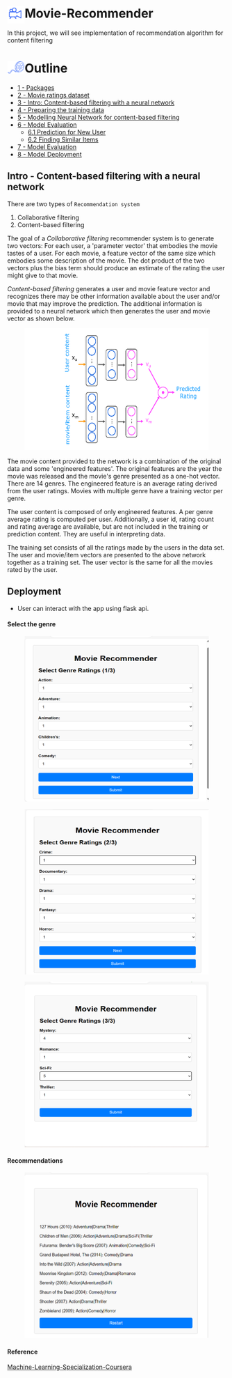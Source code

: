 # <img align="left" src="./images/movie_camera.png"     style=" width:40px;  " >  Movie-Recommender

In this project, we will see implementation of recommendation algorithm for content filtering 

# Outline <img align="left" src="./images/film_reel.png"     style=" width:40px;  " >
- [ 1 - Packages](#1)
- [ 2 - Movie ratings dataset](#2)
- [ 3 - Intro: Content-based filtering with a neural network](#3)
- [ 4 - Preparing the training data](#4)
- [ 5 - Modelling Neural Network for content-based filtering](#5)
- [ 6 - Model Evaluation](#6)
    - [ 6.1 Prediction for New User](#6.1)
    - [ 6.2 Finding Similar Items](#6.2)
- [ 7 - Model Evaluation](#7)
- [ 8 - Model Deployment](#)


## Intro - Content-based filtering with a neural network

There are two types of `Recommendation system`
1. Collaborative filtering
2. Content-based filtering

The goal of a *Collaborative filtering* recommender system is to generate two vectors: For each user, a 'parameter vector' that embodies the movie tastes of a user. For each movie, a feature vector of the same size which embodies some description of the movie. The dot product of the two vectors plus the bias term should produce an estimate of the rating the user might give to that movie.

*Content-based filtering* generates a user and movie feature vector and recognizes there may be other information available about the user and/or movie that may improve the prediction. The additional information is provided to a neural network which then generates the user and movie vector as shown below.

<figure>
    <center> <img src="./images/RecSysNN.png"   style="width:500px;height:280px;" ></center>
</figure>

The movie content provided to the network is a combination of the original data and some 'engineered features'. The original features are the year the movie was released and the movie's genre presented as a one-hot vector. There are 14 genres. The engineered feature is an average rating derived from the user ratings. Movies with multiple genre have a training vector per genre. 

The user content is composed of only engineered features. A per genre average rating is computed per user. Additionally, a user id, rating count and rating average are available, but are not included in the training or prediction content. They are useful in interpreting data.

The training set consists of all the ratings made by the users in the data set. The user and movie/item vectors are presented to the above network together as a training set. The user vector is the same for all the movies rated by the user. 

## Deployment
- User can interact with the app using flask api.

#### Select the genre
<figure>
    <center> <img src="./images/Part1.png"   style="width:500px;height:380px;" ></center>
</figure>
<figure>
    <center> <img src="./images/Part2.png"   style="width:500px;height:380px;" ></center>
</figure>
<figure>
    <center> <img src="./images/Part3.png"   style="width:500px;height:380px;" ></center>
</figure>

#### Recommendations
<figure>
    <center> <img src="./images/output.png"   style="width:500px;height:380px;" ></center>
</figure>

#### Reference

[Machine-Learning-Specialization-Coursera](https://github.com/greyhatguy007/Machine-Learning-Specialization-Coursera)
